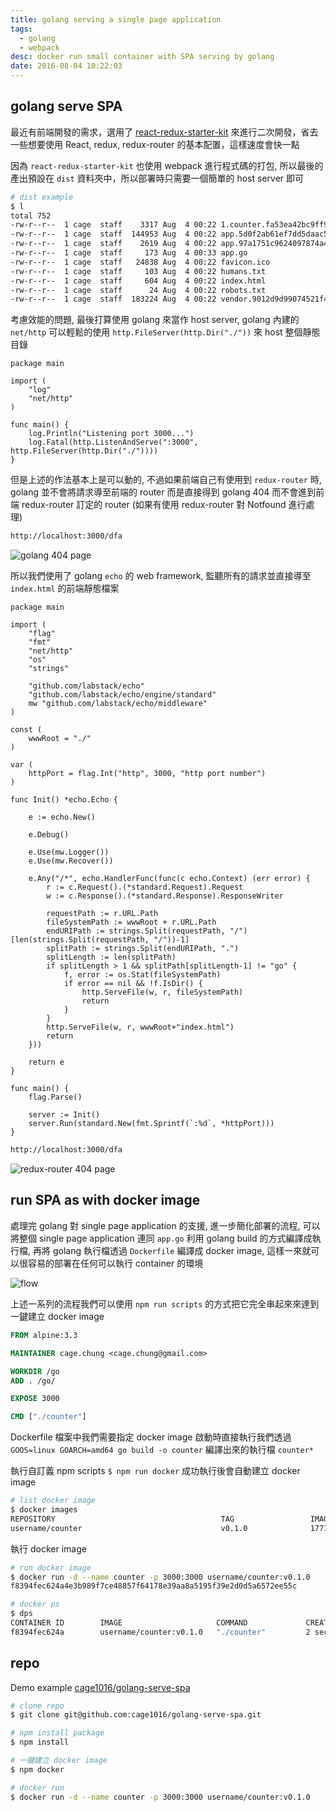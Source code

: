 ```yaml
---
title: golang serving a single page application
tags:
  - golang
  - webpack
desc: docker run small container with SPA serving by golang
date: 2016-08-04 10:22:03
---
```



## golang serve SPA

最近有前端開發的需求，選用了 [react-redux-starter-kit](https://github.com/davezuko/react-redux-starter-kit) 來進行二次開發，省去一些想要使用 React, redux, redux-router 的基本配置，這樣速度會快一點

因為 `react-redux-starter-kit` 也使用 webpack 進行程式碼的打包, 所以最後的產出預設在 `dist` 資料夾中，所以部署時只需要一個簡單的 host server 即可

<!--- more -->

```bash
# dist example
$ l
total 752
-rw-r--r--  1 cage  staff    3317 Aug  4 00:22 1.counter.fa53ea42bc9ff9de19bd.js
-rw-r--r--  1 cage  staff  144953 Aug  4 00:22 app.5d0f2ab61ef7dd5daac5.js
-rw-r--r--  1 cage  staff    2619 Aug  4 00:22 app.97a1751c9624097874a4b54cb93fa067.css
-rw-r--r--  1 cage  staff     173 Aug  4 00:33 app.go
-rw-r--r--  1 cage  staff   24838 Aug  4 00:22 favicon.ico
-rw-r--r--  1 cage  staff     103 Aug  4 00:22 humans.txt
-rw-r--r--  1 cage  staff     604 Aug  4 00:22 index.html
-rw-r--r--  1 cage  staff      24 Aug  4 00:22 robots.txt
-rw-r--r--  1 cage  staff  183224 Aug  4 00:22 vendor.9012d9d99074521f418e.js
```

考慮效能的問題, 最後打算使用 golang 來當作 host server, golang 內建的 `net/http` 可以輕鬆的使用 `http.FileServer(http.Dir("./"))` 來 host 整個靜態目錄

```golang
package main

import (
	"log"
	"net/http"
)

func main() {
	log.Println("Listening port 3000...")
	log.Fatal(http.ListenAndServe(":3000", http.FileServer(http.Dir("./"))))
}
```

但是上述的作法基本上是可以動的, 不過如果前端自己有使用到 `redux-router` 時, golang 並不會將請求導至前端的 router 而是直接得到 golang 404 而不會進到前端 redux-router 訂定的 router (如果有使用 redux-router 對 Notfound 進行處理)

```bash
http://localhost:3000/dfa
```

![golang 404 page](/img/golang-serve-static-site-404-golang.png)

所以我們使用了 golang `echo` 的 web framework, 監聽所有的請求並直接導至 `index.html` 的前端靜態檔案

```golang
package main

import (
	"flag"
	"fmt"
	"net/http"
	"os"
	"strings"

	"github.com/labstack/echo"
	"github.com/labstack/echo/engine/standard"
	mw "github.com/labstack/echo/middleware"
)

const (
	wwwRoot = "./"
)

var (
	httpPort = flag.Int("http", 3000, "http port number")
)

func Init() *echo.Echo {

	e := echo.New()

	e.Debug()

	e.Use(mw.Logger())
	e.Use(mw.Recover())

	e.Any("/*", echo.HandlerFunc(func(c echo.Context) (err error) {
		r := c.Request().(*standard.Request).Request
		w := c.Response().(*standard.Response).ResponseWriter

		requestPath := r.URL.Path
		fileSystemPath := wwwRoot + r.URL.Path
		endURIPath := strings.Split(requestPath, "/")[len(strings.Split(requestPath, "/"))-1]
		splitPath := strings.Split(endURIPath, ".")
		splitLength := len(splitPath)
		if splitLength > 1 && splitPath[splitLength-1] != "go" {
			f, error := os.Stat(fileSystemPath)
			if error == nil && !f.IsDir() {
				http.ServeFile(w, r, fileSystemPath)
				return
			}
		}
		http.ServeFile(w, r, wwwRoot+"index.html")
		return
	}))

	return e
}

func main() {
	flag.Parse()

	server := Init()
	server.Run(standard.New(fmt.Sprintf(`:%d`, *httpPort)))
}
```

```bash
http://localhost:3000/dfa
```

![redux-router 404 page](/img/golang-serve-static-site-404.jpg)

## run SPA as with docker image

處理完 golang 對 single page application 的支援, 進一步簡化部署的流程, 可以將整個 single page application 連同 `app.go` 利用 golang build 的方式編譯成執行檔, 再將 golang 執行檔透過 `Dockerfile` 編譯成 docker image, 這樣一來就可以很容易的部署在任何可以執行 container 的環境

![flow](/img/golang-serve-static-site-flow.jpg)

上述一系列的流程我們可以使用 `npm run scripts` 的方式把它完全串起來來達到一鍵建立 docker image

```Dockerfile
FROM alpine:3.3

MAINTAINER cage.chung <cage.chung@gmail.com>

WORKDIR /go
ADD . /go/

EXPOSE 3000

CMD ["./counter"]
```

Dockerfile 檔案中我們需要指定 docker image 啟動時直接執行我們透過 `GOOS=linux GOARCH=amd64 go build -o counter` 編譯出來的執行檔 `counter*`

執行自訂義 npm scripts `$ npm run docker` 成功執行後會自動建立 docker image

```bash
# list docker image
$ docker images
REPOSITORY                                     TAG                 IMAGE ID            CREATED             SIZE
username/counter                               v0.1.0              1771ddbe0a98        4 seconds ago       14.67 MB
```

執行 docker image

```bash
# run docker image
$ docker run -d --name counter -p 3000:3000 username/counter:v0.1.0
f8394fec624a4e3b989f7ce48857f64178e39aa8a5195f39e2d0d5a6572ee55c

# docker ps
$ dps
CONTAINER ID        IMAGE                     COMMAND             CREATED             STATUS              PORTS                    NAMES
f8394fec624a        username/counter:v0.1.0   "./counter"         2 seconds ago       Up 1 seconds        0.0.0.0:3000->3000/tcp   counter
```

## repo

Demo example [cage1016/golang-serve-spa](https://github.com/cage1016/golang-serve-spa)

```bash
# clone repo
$ git clone git@github.com:cage1016/golang-serve-spa.git

# npm install package
$ npm install

# 一鍵建立 docker image
$ npm docker

# docker run
$ docker run -d --name counter -p 3000:3000 username/counter:v0.1.0
```
